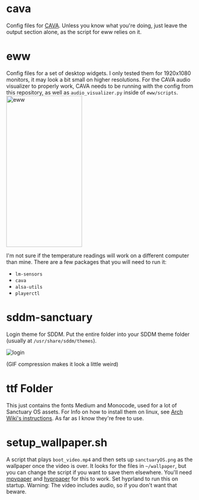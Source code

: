 # cava
Config files for [CAVA](https://github.com/karlstav/cava). Unless you know what you're doing, just leave the output section alone, as the script for eww relies on it.

# eww
Config files for a set of desktop widgets. I only tested them for 1920x1080 monitors, it may look a bit small on higher resolutions.
For the CAVA audio visualizer to properly work, CAVA needs to be running with the config from this repository, as well as `audio_visualizer.py`
inside of `eww/scripts`.
<img width="200" height="400" alt="eww" src="https://github.com/user-attachments/assets/ca425c05-8126-4dfb-bad9-4be8b97b10e9" />

I'm not sure if the temperature readings will work on a different computer than mine.
There are a few packages that you will need to run it:
 - `lm-sensors`
 - `cava`
 - `alsa-utils`
 - `playerctl`

# sddm-sanctuary
Login theme for SDDM. Put the entire folder into your SDDM theme folder (usually at `/usr/share/sddm/themes`). 

![login](https://github.com/user-attachments/assets/d32eba2e-fd43-4c1e-974c-4411341ced17)

(GIF compression makes it look a little weird)

# ttf Folder
This just contains the fonts Medium and Monocode, used for a lot of Sanctuary OS assets. For Info on how to install them on linux, see [Arch Wiki's instructions](https://wiki.archlinux.org/title/Fonts#Manual_installation). As far as I know they're free to use.

# setup_wallpaper.sh
A script that plays `boot_video.mp4` and then sets up `sanctuaryOS.png` as the wallpaper once the video is over. It looks for the files in `~/wallpaper`, but you can change the script if you
want to save them elsewhere. You'll need [mpvpaper](https://github.com/GhostNaN/mpvpaper/) and [hyprpaper](https://github.com/hyprwm/hyprpaper) for this to work.
Set hyprland to run this on startup. Warning: The video includes audio, so if you don't want that beware.
